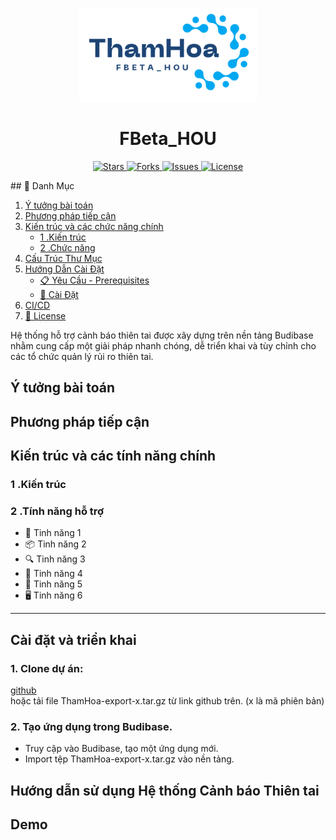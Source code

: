 <p align="center">
	<img loading="lazy" src="./assets/images/logo.png" alt="FBeta_HOU" height="150">
</p>
<h1 align="center"> FBeta_HOU  </h1>

<p align="center">
    <a href="https://github.com/honganhss/FBeta_HOU" target="blank">
		<img loading="lazy" src="https://img.shields.io/github/stars/honganhss/FBeta_HOU?style=social" alt="Stars"/>
	</a>
    <a href="https://github.com/honganhss/FBeta_HOU" target="blank">
		<img loading="lazy" src="https://img.shields.io/github/forks/honganhss/FBeta_HOU?style=social" alt="Forks"/>
	</a>
	<a href="https://github.com/honganhss/FBeta_HOU/issues" target="blank">
		<img loading="lazy" src="https://img.shields.io/github/issues/honganhss/FBeta_HOU?style=flat-square&label=Issue" alt="Issues"/>
	</a>
	<a href="https://github.com/honganhss/FBeta_HOU/blob/main/LICENSE" target="blank">
		<img loading="lazy" src="https://img.shields.io/github/license/honganhss/FBeta_HOU?style=flat-square&label=License" alt="License"/>
    </a>
</p>
## 🔎 Danh Mục

1. [Ý tưởng bài toán]()
2. [Phương pháp tiếp cận]()
3. [Kiến trúc và các chức năng chính]()
    - [1 .Kiến trúc]()
    - [2 .Chức năng]()
4. [Cấu Trúc Thư Mục](#cấu-trúc-thư-mục)
5. [Hướng Dẫn Cài Đặt](#hướng-dẫn-cài-đặt)
    - [📋 Yêu Cầu - Prerequisites](#yêu-cầu-📋)
    - [🔨 Cài Đặt](#🔨-cài-đặt)
6. [CI/CD](#ci/cd)
7. [📝 License](#📝-license)

Hệ thống hỗ trợ cảnh báo thiên tai được xây dựng trên nền tảng Budibase nhằm cung cấp một giải pháp nhanh chóng, dễ triển khai và tùy chỉnh cho các tổ chức quản lý rủi ro thiên tai.
## **Ý tưởng bài toán**  
## **Phương pháp tiếp cận**
## **Kiến trúc và các tính năng chính**
### **1 .Kiến trúc**
### **2 .Tính năng hỗ trợ**
* 📖 Tinh năng 1
* 📦 Tinh năng 2
* 🔍 Tinh năng 3
* 🤖 Tinh năng 4
* 📱 Tinh năng 5
* 🖥️ Tinh năng 6
 
---

## **Cài đặt và triển khai**  
### 1. Clone dự án: 
[github](https://github.com/honganhss/FBeta_HOU.git)  
hoặc tải file ThamHoa-export-x.tar.gz từ link github trên. (x là mã phiên bản)
### 2. Tạo ứng dụng trong Budibase.  
- Truy cập vào Budibase, tạo một ứng dụng mới.
- Import tệp ThamHoa-export-x.tar.gz vào nền tảng.



## **Hướng dẫn sử dụng Hệ thống Cảnh báo Thiên tai**

## **Demo**

